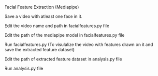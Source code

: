 Facial Feature Extraction (Mediapipe)

Save a video with atleast one face in it.

Edit the video name and path in facialfeatures.py file

Edit the path of the mediapipe model in facialfeatures.py file

Run facialfeatures.py (To visulalize the video with features drawn on it and save the extracted feature dataset)

Edit the path of extracted feature dataset in analysis.py file

Run analysis.py file

